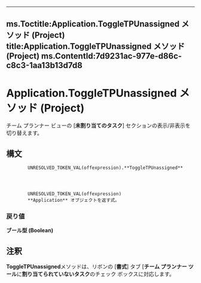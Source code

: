 

---
ms.Toctitle:Application.ToggleTPUnassigned メソッド (Project)
title:Application.ToggleTPUnassigned メソッド (Project)
ms.ContentId:7d9231ac-977e-d86c-c8c3-1aa13b13d7d8
---
# Application.ToggleTPUnassigned メソッド (Project)




チーム プランナー ビューの [**未割り当てのタスク**] セクションの表示/非表示を切り替えます。

## 構文

            UNRESOLVED_TOKEN_VAL(offexpression).**ToggleTPUnassigned**




            UNRESOLVED_TOKEN_VAL(offexpression)
            **Application** オブジェクトを返す式。

### 戻り値
**ブール型 (Boolean)**





## 注釈
**ToggleTPUnassigned**メソッドは、リボンの [**書式**] タブ [**チーム プランナー ツール**に**割り当てられていないタスク**のチェック ボックスに対応します。




